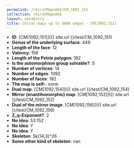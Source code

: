 ```yaml
--- 
 permalink: /chiralMaps6kE/CM_1092_151 
 collection: chiralMaps6kE
 layout: dataEntry
 title: Chiral maps up to 6000 edges - CM[1092;151]
---
```


- **ID**: [CM[1092;151]]({{ site.url }}/test/CM_1092_151)
- **Genus of the underlying surface**: 449
- **Length of the face**: 12
- **Valency**: 156
- **Length of the Petrie polygon**: 182
- **Is the automorphism group solvable?**: S
- **Number of vertices**: 14
- **Number of edges**: 1092
- **Number of faces**: 182
- **The map is self-**: none
- **Dual map**: [CM[1092;154]]({{ site.url }}/test/CM_1092_154)
- **Mirror (enantihomorphic) map**: [CM[1092;152]]({{ site.url }}/test/CM_1092_152)
- **Dual of the mirror image**: [CM[1092;156]]({{ site.url }}/test/CM_1092_156)
- **Z_q-Exponent?**: 2
- **No idea**:  53:152
- **No idea**: Y
- **No idea**: Y
- **Skeleton**: Sk(14;3)^26
- **Some other kind of skeleton**: nan
